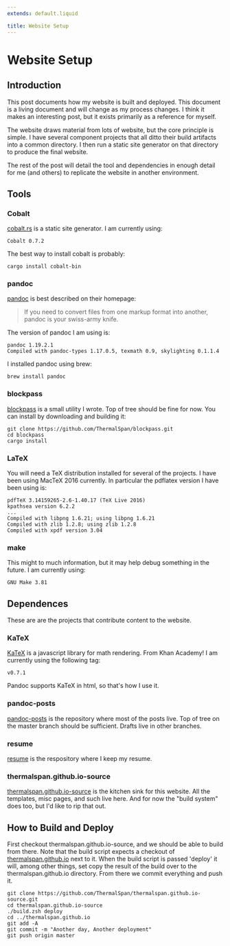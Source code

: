 ```yaml
---
extends: default.liquid

title: Website Setup
---
```


# Website Setup

## Introduction
This post documents how my website is built and deployed. This document is a living document and will change as my process changes. I think it makes an interesting post, but it exists primarily as a reference for myself.

The website draws material from lots of website, but the core principle is simple. I have several component projects that all ditto their build artifacts into a common directory. I then run a static site generator on that directory to produce the final website.

The rest of the post will detail the tool and dependencies in enough detail for me (and others) to replicate the website in another environment.

## Tools

### Cobalt

[cobalt.rs](https://github.com/cobalt-org/cobalt.rs) is a static site generator. I am currently using:

    Cobalt 0.7.2

The best way to install cobalt is probably:

    cargo install cobalt-bin

### pandoc

[pandoc](https://pandoc.org) is best described on their homepage:

> If you need to convert files from one markup format into another, pandoc is your swiss-army knife.

The version of pandoc I am using is:

    pandoc 1.19.2.1
    Compiled with pandoc-types 1.17.0.5, texmath 0.9, skylighting 0.1.1.4

I installed pandoc using brew:

    brew install pandoc

### blockpass

[blockpass](https://github.com/ThermalSpan/blockpass) is a small utility I wrote. Top of tree should be fine for now. You can install by downloading and building it:

    git clone https://github.com/ThermalSpan/blockpass.git
    cd blockpass
    cargo install

### LaTeX

You will need a TeX distribution installed for several of the projects. I have been using MacTeX 2016 currently. In particular the pdflatex version I have been using is:

    pdfTeX 3.14159265-2.6-1.40.17 (TeX Live 2016)
    kpathsea version 6.2.2
    ...
    Compiled with libpng 1.6.21; using libpng 1.6.21
    Compiled with zlib 1.2.8; using zlib 1.2.8
    Compiled with xpdf version 3.04

### make

This might to much information, but it may help debug something in the future. I am currently using:

    GNU Make 3.81

## Dependences

These are are the projects that contribute content to the website.

### KaTeX

[KaTeX](https://github.com/Khan/KaTeX) is a javascript library for math rendering. From Khan Academy! I am currently using the following tag:

    v0.7.1

Pandoc supports KaTeX in html, so that's how I use it.

### pandoc-posts

[pandoc-posts](https://github.com/ThermalSpan/pandoc-posts) is the repository where most of the posts live. Top of tree on the master branch should be sufficient. Drafts live in other branches.

### resume

[resume](https://github.com/ThermalSpan/resume) is the respository where I keep my resume. 

### thermalspan.github.io-source

[thermalspan.github.io-source](https://github.com/ThermalSpan/thermalspan.github.io-source) is the kitchen sink for this website. All the templates, misc pages, and such live here. And for now the "build system" does too, but I'd like to rip that out.

## How to Build and Deploy

First checkout thermalspan.github.io-source, and we should be able to build from there. Note that the build script expects a checkout of [thermalspan.github.io](https://github.com/ThermalSpan/thermalspan.github.io) next to it. When the build script is passed 'deploy' it will, among other things, set copy the result of the build over to the thermalspan.github.io directory. From there we commit everything and push it.

    git clone https://github.com/ThermalSpan/thermalspan.github.io-source.git
    cd thermalspan.github.io-source
    ./build.zsh deploy
    cd ../thermalspan.github.io
    git add -A
    git commit -m "Another day, Another deployment"
    git push origin master




